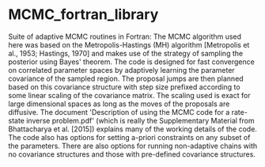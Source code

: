 # MCMC_fortran_library
Suite of adaptive MCMC routines in Fortran:
The MCMC algorithm used here was based on the Metropolis-Hastings (MH)
algorithm [Metropolis et al., 1953; Hastings, 1970] and makes use of the
strategy of sampling the posterior using Bayes' theorem. The code is
designed for fast convergence on correlated parameter spaces by
adaptively learning the parameter covariance of the sampled region. The
proposal jumps are then planned based on this covariance structure with
step size prefixed according to some linear scaling of the covariance
matrix. The scaling used is exact for large dimensional spaces as long
as the moves of the proposals are diffusive. The document 'Description
of using the MCMC code for a rate-state inverse problem.pdf' (which is really
the Supplementary Material from Bhattacharya et al. [2015]) explains
many of the working details of the code. The code also has options for
setting a-priori constraints on any subset of the parameters. There are
also options for running non-adaptive chains with no covariance
structures and those with pre-defined covariance structures.
